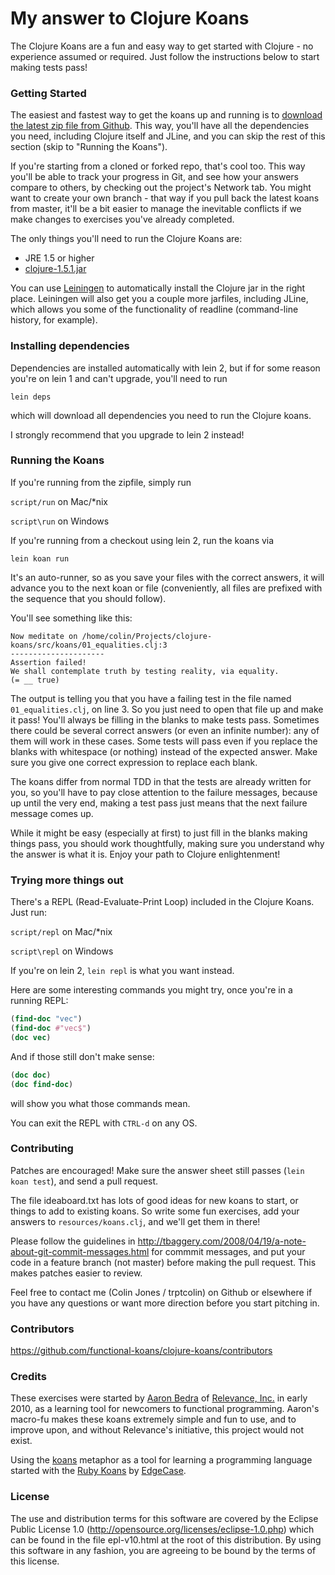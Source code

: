 # My answer to Clojure Koans

The Clojure Koans are a fun and easy way to get started with Clojure - no
experience assumed or required.  Just follow the instructions below to start
making tests pass!


### Getting Started

The easiest and fastest way to get the koans up and running is to [download the
latest zip file from Github](https://github.com/functional-koans/clojure-koans/downloads).
This way, you'll have all the dependencies you need, including Clojure itself
and JLine, and you can skip the rest of this section (skip to "Running the
Koans").

If you're starting from a cloned or forked repo, that's cool too. This way
you'll be able to track your progress in Git, and see how your answers compare
to others, by checking out the project's Network tab. You might want to create
your own branch - that way if you pull back the latest koans from master, it'll
be a bit easier to manage the inevitable conflicts if we make changes to
exercises you've already completed.

The only things you'll need to run the Clojure Koans are:

- JRE 1.5 or higher
- [clojure-1.5.1.jar](http://repo1.maven.org/maven2/org/clojure/clojure/1.5.1/clojure-1.5.1.zip)

You can use [Leiningen](http://github.com/technomancy/leiningen) to
automatically install the Clojure jar in the right place. Leiningen will also
get you a couple more jarfiles, including JLine, which allows you some of the
functionality of readline (command-line history, for example).

### Installing dependencies

Dependencies are installed automatically with lein 2, but if for some reason
you're on lein 1 and can't upgrade, you'll need to run

`lein deps`

which will download all dependencies you need to run the Clojure koans.

I strongly recommend that you upgrade to lein 2 instead!

### Running the Koans

If you're running from the zipfile, simply run

`script/run` on Mac/\*nix

`script\run` on Windows

If you're running from a checkout using lein 2, run the koans via

`lein koan run`

It's an auto-runner, so as you save your files with the correct answers, it will
advance you to the next koan or file (conveniently, all files are prefixed with
the sequence that you should follow).

You'll see something like this:

    Now meditate on /home/colin/Projects/clojure-koans/src/koans/01_equalities.clj:3
    ---------------------
    Assertion failed!
    We shall contemplate truth by testing reality, via equality.
    (= __ true)

The output is telling you that you have a failing test in the file named
`01_equalities.clj`, on line 3. So you just need to open that file up and make
it pass!  You'll always be filling in the blanks to make tests pass.
Sometimes there could be several correct answers (or even an infinite number):
any of them will work in these cases. Some tests will pass even if you replace
the blanks with whitespace (or nothing) instead of the expected answer. Make sure
you give one correct expression to replace each blank.

The koans differ from normal TDD in that the tests are already written for you,
so you'll have to pay close attention to the failure messages, because up until
the very end, making a test pass just means that the next failure message comes
up.

While it might be easy (especially at first) to just fill in the blanks making
things pass, you should work thoughtfully, making sure you understand why the
answer is what it is.  Enjoy your path to Clojure enlightenment!


### Trying more things out

There's a REPL (Read-Evaluate-Print Loop) included in the Clojure Koans. Just
run:

`script/repl` on Mac/\*nix

`script\repl` on Windows

If you're on lein 2, `lein repl` is what you want instead.

Here are some interesting commands you might try, once you're in a running REPL:

```clojure
(find-doc "vec")
(find-doc #"vec$")
(doc vec)
```

And if those still don't make sense:

```clojure
(doc doc)
(doc find-doc)
```

will show you what those commands mean.

You can exit the REPL with `CTRL-d` on any OS.


### Contributing

Patches are encouraged!  Make sure the answer sheet still passes
(`lein koan test`), and send a pull request.

The file ideaboard.txt has lots of good ideas for new koans to start, or things
to add to existing koans.  So write some fun exercises, add your answers to
`resources/koans.clj`, and we'll get them in there!

Please follow the guidelines in
http://tbaggery.com/2008/04/19/a-note-about-git-commit-messages.html for
commmit messages, and put your code in a feature branch (not master) before
making the pull request. This makes patches easier to review.

Feel free to contact me (Colin Jones / trptcolin) on Github or elsewhere if you
have any questions or want more direction before you start pitching in.


### Contributors

https://github.com/functional-koans/clojure-koans/contributors


### Credits

These exercises were started by [Aaron Bedra](http://github.com/abedra) of
[Relevance, Inc.](http://github.com/relevance) in early 2010, as a learning
tool for newcomers to functional programming. Aaron's macro-fu makes these
koans extremely simple and fun to use, and to improve upon, and without
Relevance's initiative, this project would not exist.

Using the [koans](http://en.wikipedia.org/wiki/koan) metaphor as a tool for
learning a programming language started with the
[Ruby Koans](http://rubykoans.com) by [EdgeCase](http://github.com/edgecase).


### License

The use and distribution terms for this software are covered by the
Eclipse Public License 1.0 (http://opensource.org/licenses/eclipse-1.0.php)
which can be found in the file epl-v10.html at the root of this distribution.
By using this software in any fashion, you are agreeing to be bound by
the terms of this license.

